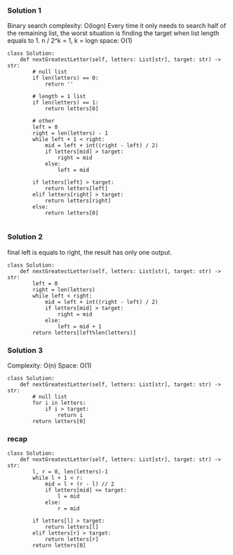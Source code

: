 ### Solution 1 
Binary search
complexity: O(logn)
Every time it only needs to search half of the remaining list, the worst situation is finding the target when list length equals to 1. n / 2^k = 1, k = logn
space: O(1)
```
class Solution:
    def nextGreatestLetter(self, letters: List[str], target: str) -> str:
        # null list
        if len(letters) == 0:
            return ''
        
        # length = 1 list
        if len(letters) == 1:
            return letters[0]
        
        # other
        left = 0
        right = len(letters) - 1
        while left + 1 < right:
            mid = left + int((right - left) / 2)
            if letters[mid] > target:
                right = mid
            else:
                left = mid

        if letters[left] > target:
            return letters[left]
        elif letters[right] > target:
            return letters[right]
        else:
            return letters[0]
        
```

### Solution 2
final left is equals to right, the result has only one output.
```
class Solution:
    def nextGreatestLetter(self, letters: List[str], target: str) -> str:
        left = 0
        right = len(letters)
        while left < right:
            mid = left + int((right - left) / 2)
            if letters[mid] > target:
                right = mid
            else:
                left = mid + 1
        return letters[left%len(letters)]
```

### Solution 3
Complexity: O(n)
Space: O(1)
```
class Solution:
    def nextGreatestLetter(self, letters: List[str], target: str) -> str:
        # null list
        for i in letters:
            if i > target:
                return i
        return letters[0]
```

### recap
```
class Solution:
    def nextGreatestLetter(self, letters: List[str], target: str) -> str:
        l, r = 0, len(letters)-1
        while l + 1 < r:
            mid = l + (r - l) // 2
            if letters[mid] <= target:
                l = mid
            else:
                r = mid
        
        if letters[l] > target:
            return letters[l]
        elif letters[r] > target:
            return letters[r]
        return letters[0]
```